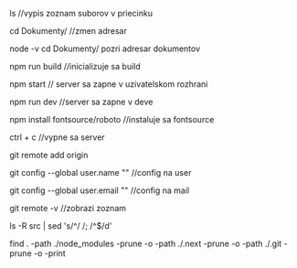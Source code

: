 ls //vypis zoznam suborov v priecinku

cd Dokumenty/ //zmen adresar

node -v cd Dokumenty/ pozri adresar dokumentov

npm run build //inicializuje sa build

npm start  // server sa zapne v uzivatelskom rozhrani

npm run dev //server sa zapne v deve

npm install fontsource/roboto //instaluje sa fontsource

ctrl + c //vypne sa server

git remote add origin

git config --global user.name "" //config na user

git config --global user.email "" //config na mail

git remote -v //zobrazi zoznam 

ls -R src | sed 's/^/  /; /^$/d'

find . -path ./node_modules -prune -o -path ./.next -prune -o -path ./.git -prune -o -print